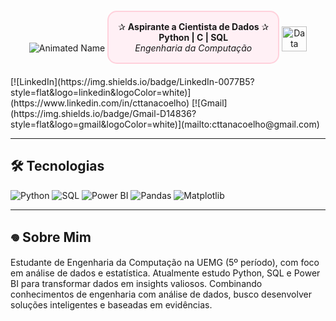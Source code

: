 <div align="center">
  <!-- Animated typing text -->
  <img src="https://readme-typing-svg.demolab.com?font=Fira+Code&weight=600&size=32&duration=2000&pause=1000&color=800020&vCenter=true&repeat=true&width=1300&height=140&lines=Ana+Coelho;Data+Science" alt="Animated Name">

  <!-- Information box with rounded border -->
  <div style="border: 2px solid #FFD1DC; border-radius: 15px; padding: 15px; display: inline-block; margin: 20px 0; background-color: #FFF0F5;">
    ✰ <strong>Aspirante a Cientista de Dados</strong> ✰<br>
    <strong>Python | C | SQL</strong><br>
    <em>Engenharia da Computação</em>
  </div>

  <!-- Smaller GIF -->
  <img src="https://media2.giphy.com/media/oWUuipyxfBYGuvEn2K/giphy.gif" width="40" alt="Data Science Animation">
</div>
[![LinkedIn](https://img.shields.io/badge/LinkedIn-0077B5?style=flat&logo=linkedin&logoColor=white)](https://www.linkedin.com/in/cttanacoelho)
[![Gmail](https://img.shields.io/badge/Gmail-D14836?style=flat&logo=gmail&logoColor=white)](mailto:cttanacoelho@gmail.com)

---

## 🛠 Tecnologias

![Python](https://img.shields.io/badge/Python-3776AB?style=for-the-badge&logo=python&logoColor=white)
![SQL](https://img.shields.io/badge/SQL-4479A1?style=for-the-badge&logo=postgresql&logoColor=white)
![Power BI](https://img.shields.io/badge/Power_BI-F2C811?style=for-the-badge&logo=powerbi&logoColor=black)
![Pandas](https://img.shields.io/badge/Pandas-150458?style=for-the-badge&logo=pandas&logoColor=white)
![Matplotlib](https://img.shields.io/badge/Matplotlib-11557C?style=for-the-badge)

---

## 𖦹 Sobre Mim

Estudante de Engenharia da Computação na UEMG (5º período), com foco em análise de dados e estatística. Atualmente estudo Python, SQL e Power BI para transformar dados em insights valiosos. Combinando conhecimentos de engenharia com análise de dados, busco desenvolver soluções inteligentes e baseadas em evidências.

